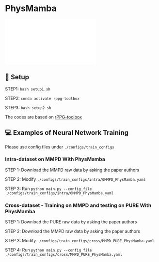 # PhysMamba
![PhysMamba_frame](./figures/PhysMamba_frame.pdf)

## :wrench: Setup

STEP1: `bash setup1.sh` 

STEP2: `conda activate rppg-toolbox` 

STEP3: `bash setup2.sh` 

The codes are based on [rPPG-toolbox](https://github.com/ubicomplab/rPPG-Toolbox)

## :computer: Examples of Neural Network Training

Please use config files under `./configs/train_configs`

### Intra-dataset on MMPD With PhysMamba

STEP 1: Download the MMPD raw data by asking the paper authors

STEP 2: Modify `./configs/train_configs/intra/0MMPD_PhysMamba.yaml` 

STEP 3: Run `python main.py --config_file ./configs/train_configs/intra/0MMPD_PhysMamba.yaml` 

### Cross-dataset - Training on MMPD and testing on PURE With PhysMamba

STEP 1: Download the PURE raw data by asking the paper authors

STEP 2: Download the MMPD raw data by asking the paper authors

STEP 3: Modify `./configs/train_configs/cross/MMPD_PURE_PhysMamba.yaml` 

STEP 4: Run `python main.py --config_file ./configs/train_configs/cross/MMPD_PURE_PhysMamba.yaml` 

